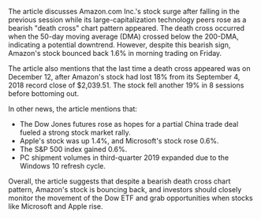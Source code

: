 The article discusses Amazon.com Inc.'s stock surge after falling in the previous session while its large-capitalization technology peers rose as a bearish "death cross" chart pattern appeared. The death cross occurred when the 50-day moving average (DMA) crossed below the 200-DMA, indicating a potential downtrend. However, despite this bearish sign, Amazon's stock bounced back 1.6% in morning trading on Friday.

The article also mentions that the last time a death cross appeared was on December 12, after Amazon's stock had lost 18% from its September 4, 2018 record close of $2,039.51. The stock fell another 19% in 8 sessions before bottoming out.

In other news, the article mentions that:

* The Dow Jones futures rose as hopes for a partial China trade deal fueled a strong stock market rally.
* Apple's stock was up 1.4%, and Microsoft's stock rose 0.6%.
* The S&P 500 index gained 0.6%.
* PC shipment volumes in third-quarter 2019 expanded due to the Windows 10 refresh cycle.

Overall, the article suggests that despite a bearish death cross chart pattern, Amazon's stock is bouncing back, and investors should closely monitor the movement of the Dow ETF and grab opportunities when stocks like Microsoft and Apple rise.